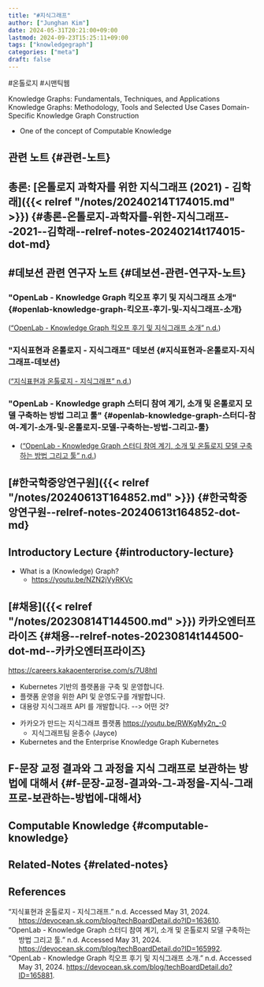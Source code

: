 ```yaml
---
title: "#지식그래프"
author: ["Junghan Kim"]
date: 2024-05-31T20:21:00+09:00
lastmod: 2024-09-23T15:25:11+09:00
tags: ["knowledgegraph"]
categories: ["meta"]
draft: false
---
```


\#온톨로지 #시맨틱웹

Knowledge Graphs: Fundamentals, Techniques, and Applications Knowledge Graphs: Methodology, Tools and Selected Use Cases Domain-Specific Knowledge Graph Construction

-   One of the concept of Computable Knowledge


## 관련 노트 {#관련-노트}


## 총론: [온톨로지 과학자를 위한 지식그래프 (2021) - 김학래]({{< relref "/notes/20240214T174015.md" >}}) {#총론-온톨로지-과학자를-위한-지식그래프--2021--김학래--relref-notes-20240214t174015-dot-md}


## #데보션 관련 연구자 노트 {#데보션-관련-연구자-노트}


### "OpenLab - Knowledge Graph 킥오프 후기 및 지식그래프 소개" {#openlab-knowledge-graph-킥오프-후기-및-지식그래프-소개}

(<a href="#citeproc_bib_item_3">“OpenLab - Knowledge Graph 킥오프 후기 및 지식그래프 소개” n.d.</a>)


### "지식표현과 온톨로지 - 지식그래프"  데보션 {#지식표현과-온톨로지-지식그래프-데보션}

(<a href="#citeproc_bib_item_1">“지식표현과 온톨로지 - 지식그래프” n.d.</a>)


### "OpenLab - Knowledge graph 스터디 참여 계기, 소개 및 온톨로지 모델 구축하는 방법 그리고 툴" {#openlab-knowledge-graph-스터디-참여-계기-소개-및-온톨로지-모델-구축하는-방법-그리고-툴}

-   (<a href="#citeproc_bib_item_2">“OpenLab - Knowledge Graph 스터디 참여 계기, 소개 및 온톨로지 모델 구축하는 방법 그리고 툴” n.d.</a>)


## [#한국학중앙연구원]({{< relref "/notes/20240613T164852.md" >}}) {#한국학중앙연구원--relref-notes-20240613t164852-dot-md}


## Introductory Lecture {#introductory-lecture}

-   What is a (Knowledge) Graph?
    -   <https://youtu.be/NZN2jVyRKVc>


## [#채용]({{< relref "/notes/20230814T144500.md" >}}) 카카오엔터프라이즈 {#채용--relref-notes-20230814t144500-dot-md--카카오엔터프라이즈}

<https://careers.kakaoenterprise.com/s/7U8htI>

-   Kubernetes 기반의 플랫폼을 구축 및 운영합니다.
-   플랫폼 운영을 위한 API 및 운영도구를 개발합니다.
-   대용량 지식그래프 API 를 개발합니다. --&gt; 어떤 것?

<!--listend-->

-   카카오가 만드는 지식그래프 플랫폼 <https://youtu.be/RWKgMy2n_-0>
    -   지식그래프팀 윤종수 (Jayce)
-   Kubernetes and the Enterprise Knowledge Graph Kubernetes


## F-문장 교정 결과와 그 과정을 지식 그래프로 보관하는 방법에 대해서 {#f-문장-교정-결과와-그-과정을-지식-그래프로-보관하는-방법에-대해서}


## Computable Knowledge {#computable-knowledge}


## Related-Notes {#related-notes}

## References

<style>.csl-entry{text-indent: -1.5em; margin-left: 1.5em;}</style><div class="csl-bib-body">
  <div class="csl-entry"><a id="citeproc_bib_item_1"></a>“지식표현과 온톨로지 - 지식그래프.” n.d. Accessed May 31, 2024. <a href="https://devocean.sk.com/blog/techBoardDetail.do?ID=163610">https://devocean.sk.com/blog/techBoardDetail.do?ID=163610</a>.</div>
  <div class="csl-entry"><a id="citeproc_bib_item_2"></a>“OpenLab - Knowledge Graph 스터디 참여 계기, 소개 및 온톨로지 모델 구축하는 방법 그리고 툴.” n.d. Accessed May 31, 2024. <a href="https://devocean.sk.com/blog/techBoardDetail.do?ID=165992">https://devocean.sk.com/blog/techBoardDetail.do?ID=165992</a>.</div>
  <div class="csl-entry"><a id="citeproc_bib_item_3"></a>“OpenLab - Knowledge Graph 킥오프 후기 및 지식그래프 소개.” n.d. Accessed May 31, 2024. <a href="https://devocean.sk.com/blog/techBoardDetail.do?ID=165881">https://devocean.sk.com/blog/techBoardDetail.do?ID=165881</a>.</div>
</div>
